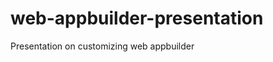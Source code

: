 web-appbuilder-presentation
===========================

Presentation on customizing web appbuilder
